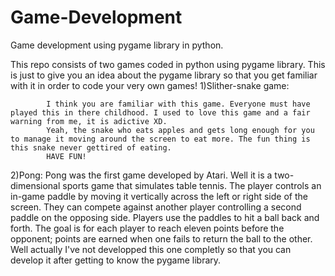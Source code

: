 # Game-Development
Game development using pygame library in python.


This repo consists of two games coded in python using pygame library.
This is just to give you an idea about the pygame library so that you get familiar with it in order to code your very own games!
1)Slither-snake game:
            
            I think you are familiar with this game. Everyone must have played this in there childhood. I used to love this game and a fair warning from me, it is adictive XD.
            Yeah, the snake who eats apples and gets long enough for you to manage it moving around the screen to eat more. The fun thing is this snake never gettired of eating.
            HAVE FUN!
2)Pong:
             Pong was the first game developed by Atari. Well it is a two-dimensional sports game that simulates table tennis.
             The player controls an in-game paddle by moving it vertically across the left or right side of the screen.
             They can compete against another player controlling a second paddle on the opposing side.
             Players use the paddles to hit a ball back and forth. The goal is for each player to reach eleven points before the opponent; points are earned when one fails to return the ball to the other. Well actually I've not developped this one completly so that you can develop it after getting to know the pygame library.
